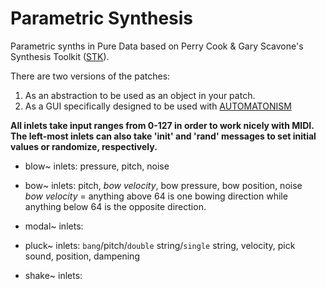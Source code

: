 # Parametric Synthesis

Parametric synths in Pure Data based on Perry Cook &amp; Gary Scavone's Synthesis Toolkit ([STK](https://ccrma.stanford.edu/software/stk/)).

There are two versions of the patches:
1. As an abstraction to be used as an object in your patch.
2. As a GUI specifically designed to be used with [AUTOMATONISM](https://www.automatonism.com/)

**All inlets take input ranges from 0-127 in order to work nicely with MIDI. The left-most inlets can also take 'init' and 'rand' messages to set initial values or randomize, respectively.**

* blow~ inlets: pressure, pitch, noise

* bow~ inlets: pitch, _bow velocity_, bow pressure, bow position, noise  
_bow velocity_ = anything above 64 is one bowing direction while anything below 64 is the opposite direction.

* modal~ inlets:

* pluck~ inlets: `bang`/pitch/`double` string/`single` string, velocity, pick sound, position, dampening

* shake~ inlets:
